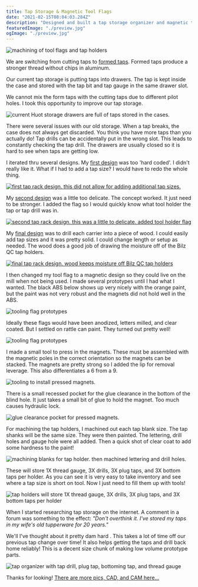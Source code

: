 ```yaml
---
title: Tap Storage & Magnetic Tool Flags
date: "2021-02-15T08:04:03.284Z"
description: "Designed and built a tap storage organizer and magnetic tool flags"
featuredImage: "./preview.jpg"
ogImage: "./preview.jpg"
---
```


<img class="blog-img" src="https://circuit-case-blog.s3-us-west-1.amazonaws.com/tap-rack/link-pic.jpg" alt="machining of tool flags and tap holders"><br/>

We are switching from cutting taps to <a href="https://www.youtube.com/watch?v=if_XksIesGk" target="_blank">formed taps</a>. Formed taps produce a stronger thread without chips in aluminum.

Our current tap storage is putting taps into drawers. The tap is kept inside the case and stored with the tap bit and tap gauge in the same drawer slot.

We cannot mix the form taps with the cutting taps due to different pilot holes. I took this opportunity to improve our tap storage.

<img class="blog-img" src="https://circuit-case-blog.s3-us-west-1.amazonaws.com/tap-rack/tap-drawer.jpg" alt="current Huot storage drawers are full of taps stored in the cases."><br/>

There were several issues with our old storage. When a tap breaks, the case does not always get discarded. You think you have more taps than you actually do! Tap drills can be accidentally put in the wrong slot. This leads to constantly checking the tap drill. The drawers are usually closed so it is hard to see when taps are getting low.

I iterated thru several designs. My <a href="https://cad.onshape.com/documents/b82ac90fe6855c8afe667c3f/v/2c478eaceaea9a9e4ebf46c7/e/1f08476f395f84bc891c5749" target="_blank">first design</a> was too 'hard coded'. I didn't really like it. What if I had to add a tap size? I would have to redo the whole thing.

<a href="https://cad.onshape.com/documents/b82ac90fe6855c8afe667c3f/v/2c478eaceaea9a9e4ebf46c7/e/1f08476f395f84bc891c5749" target="_blank"><img class="blog-img" src="https://circuit-case-blog.s3-us-west-1.amazonaws.com/tap-rack/first-tap-rack-design.JPG" alt="first tap rack design. this did not allow for adding additional tap sizes."></a><br/>

My <a href="https://cad.onshape.com/documents/b82ac90fe6855c8afe667c3f/v/51d0252e98b4570f96d194ce/e/1f08476f395f84bc891c5749" target="_blank">second design</a> was a little too delicate. The concept worked. It just need to be stronger. I added the flag so I would quickly know what tool holder the tap or tap drill was in.

<a href="https://cad.onshape.com/documents/b82ac90fe6855c8afe667c3f/v/51d0252e98b4570f96d194ce/e/1f08476f395f84bc891c5749" target="_blank"><img class="blog-img" src="https://circuit-case-blog.s3-us-west-1.amazonaws.com/tap-rack/second-tap-rack-design.JPG" alt="second tap rack design. this was a little to delicate. added tool holder flag"></a><br/>

My <a href="https://cad.onshape.com/documents/b82ac90fe6855c8afe667c3f/w/d4ffc7331d96f408225cc040/e/1f08476f395f84bc891c5749" target="_blank">final design</a> was to drill each carrier into a piece of wood. I could easily add tap sizes and it was pretty solid. I could change length or setup as needed. The wood does a good job of drawing the moisture off of the Bilz QC tap holders.

<a href="https://cad.onshape.com/documents/b82ac90fe6855c8afe667c3f/w/d4ffc7331d96f408225cc040/e/1f08476f395f84bc891c5749" target="_blank"><img class="blog-img" src="https://circuit-case-blog.s3-us-west-1.amazonaws.com/tap-rack/final-design.JPG" alt="final tap rack design. wood keeps moisture off Bilz QC tap holders"></a><br/>

I then changed my tool flag to a magnetic design so they could live on the mill when not being used. I made several prototypes until I had what I wanted. The black ABS below shows up very nicely with the orange paint, but the paint was not very robust and the magnets did not hold well in the ABS.

<img class="blog-img" src="https://circuit-case-blog.s3-us-west-1.amazonaws.com/tap-rack/tool-flag.jpg" alt="tooling flag prototypes"><br/>

Ideally these flags would have been anodized, letters milled, and clear coated. But I settled on rattle can paint. They turned out pretty well!

<img class="blog-img" src="https://circuit-case-blog.s3-us-west-1.amazonaws.com/tap-rack/final-tool-flags.jpg" alt="tooling flag prototypes"><br/>

I made a small tool to press in the magnets. These must be assembled with the magnetic poles in the correct orientation so the magnets can be stacked. The magnets are pretty strong so I added the lip for removal leverage. This also differentiates a 6 from a 9.

<img class="blog-img" src="https://circuit-case-blog.s3-us-west-1.amazonaws.com/tap-rack/tooling-magnet.jpg" alt="tooling to install pressed magnets."><br/>

There is a small recessed pocket for the glue clearance in the bottom of the blind hole. It just takes a small bit of glue to hold the magnet. Too much causes hydraulic lock.

<img class="blog-img" src="https://circuit-case-blog.s3-us-west-1.amazonaws.com/tap-rack/glue-pocket.JPG" alt="glue clearance pocket for pressed magnets."><br/>

For machining the tap holders, I machined out each tap blank size. The tap shanks will be the same size. They were then painted. The lettering, drill holes and gauge hole were all added. Then a quick shot of clear coat to add some hardness to the paint!

<img class="blog-img" src="https://circuit-case-blog.s3-us-west-1.amazonaws.com/tap-rack/tap-blanks.jpg" alt="machining blanks for tap holder. then machined lettering and drill holes."><br/>

These will store 1X thread gauge, 3X drills, 3X plug taps, and 3X bottom taps per holder. As you can see it is very easy to take inventory and see where a tap size is short on tool. Now I just need to fill them up with tools!<br/>

<img class="blog-img" src="https://circuit-case-blog.s3-us-west-1.amazonaws.com/tap-rack/details-tap-holder.jpg" alt="tap holders will store 1X thread gauge, 3X drills, 3X plug taps, and 3X bottom taps per holder"><br/>

When I started researching tap storage on the internet. A comment in a forum was something to the effect: _"Don't overthink it. I've stored my taps in my wife's old tupperware for 20 years."_

We'll I've thought about it pretty dam hard . This takes a lot of time off our previous tap change over time! It also helps getting the taps and drill back home reliably! This is a decent size chunk of making low volume prototype parts.

<img class="blog-img" src="https://circuit-case-blog.s3-us-west-1.amazonaws.com/tap-rack/preview.jpg" alt="tap organizer with tap drill, plug tap, bottoming tap, and thread gauge"><br/>

Thanks for looking! <a href="https://cad.onshape.com/documents/b82ac90fe6855c8afe667c3f/w/d4ffc7331d96f408225cc040/e/1f08476f395f84bc891c5749" target="_blank">There are more pics, CAD, and CAM here...</a>
